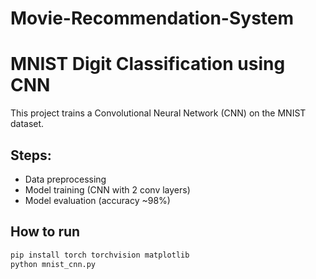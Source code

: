 # Movie-Recommendation-System

# MNIST Digit Classification using CNN
This project trains a Convolutional Neural Network (CNN) on the MNIST dataset.

## Steps:
- Data preprocessing
- Model training (CNN with 2 conv layers)
- Model evaluation (accuracy ~98%)

## How to run
```bash
pip install torch torchvision matplotlib
python mnist_cnn.py
